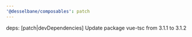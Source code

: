 ```yaml
---
'@desselbane/composables': patch
---
```


deps: [patch|devDependencies] Update package vue-tsc from 3.1.1 to 3.1.2
